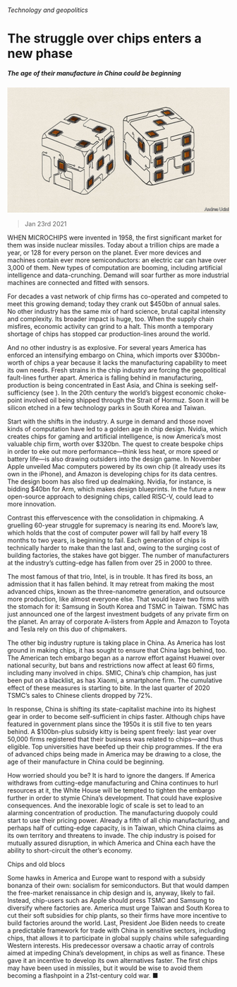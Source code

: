 ###### Technology and geopolitics

# The struggle over chips enters a new phase 

##### The age of their manufacture in China could be beginning 

![image](images/chip_ld.jpg) 

> Jan 23rd 2021 


WHEN MICROCHIPS were invented in 1958, the first significant market for them was inside nuclear missiles. Today about a trillion chips are made a year, or 128 for every person on the planet. Ever more devices and machines contain ever more semiconductors: an electric car can have over 3,000 of them. New types of computation are booming, including artificial intelligence and data-crunching. Demand will soar further as more industrial machines are connected and fitted with sensors.


For decades a vast network of chip firms has co-operated and competed to meet this growing demand; today they crank out $450bn of annual sales. No other industry has the same mix of hard science, brutal capital intensity and complexity. Its broader impact is huge, too. When the supply chain misfires, economic activity can grind to a halt. This month a temporary shortage of chips has stopped car production-lines around the world.



And no other industry is as explosive. For several years America has enforced an intensifying embargo on China, which imports over $300bn-worth of chips a year because it lacks the manufacturing capability to meet its own needs. Fresh strains in the chip industry are forcing the geopolitical fault-lines further apart. America is falling behind in manufacturing, production is being concentrated in East Asia, and China is seeking self-sufficiency (see ). In the 20th century the world’s biggest economic choke-point involved oil being shipped through the Strait of Hormuz. Soon it will be silicon etched in a few technology parks in South Korea and Taiwan.


Start with the shifts in the industry. A surge in demand and those novel kinds of computation have led to a golden age in chip design. Nvidia, which creates chips for gaming and artificial intelligence, is now America’s most valuable chip firm, worth over $320bn. The quest to create bespoke chips in order to eke out more performance—think less heat, or more speed or battery life—is also drawing outsiders into the design game. In November Apple unveiled Mac computers powered by its own chip (it already uses its own in the iPhone), and Amazon is developing chips for its data centres. The design boom has also fired up dealmaking. Nvidia, for instance, is bidding $40bn for Arm, which makes design blueprints. In the future a new open-source approach to designing chips, called RISC-V, could lead to more innovation.


Contrast this effervescence with the consolidation in chipmaking. A gruelling 60-year struggle for supremacy is nearing its end. Moore’s law, which holds that the cost of computer power will fall by half every 18 months to two years, is beginning to fail. Each generation of chips is technically harder to make than the last and, owing to the surging cost of building factories, the stakes have got bigger. The number of manufacturers at the industry’s cutting-edge has fallen from over 25 in 2000 to three.


The most famous of that trio, Intel, is in trouble. It has fired its boss, an admission that it has fallen behind. It may retreat from making the most advanced chips, known as the three-nanometre generation, and outsource more production, like almost everyone else. That would leave two firms with the stomach for it: Samsung in South Korea and TSMC in Taiwan. TSMC has just announced one of the largest investment budgets of any private firm on the planet. An array of corporate A-listers from Apple and Amazon to Toyota and Tesla rely on this duo of chipmakers.


The other big industry rupture is taking place in China. As America has lost ground in making chips, it has sought to ensure that China lags behind, too. The American tech embargo began as a narrow effort against Huawei over national security, but bans and restrictions now affect at least 60 firms, including many involved in chips. SMIC, China’s chip champion, has just been put on a blacklist, as has Xiaomi, a smartphone firm. The cumulative effect of these measures is starting to bite. In the last quarter of 2020 TSMC’s sales to Chinese clients dropped by 72%.


In response, China is shifting its state-capitalist machine into its highest gear in order to become self-sufficient in chips faster. Although chips have featured in government plans since the 1950s it is still five to ten years behind. A $100bn-plus subsidy kitty is being spent freely: last year over 50,000 firms registered that their business was related to chips—and thus eligible. Top universities have beefed up their chip programmes. If the era of advanced chips being made in America may be drawing to a close, the age of their manufacture in China could be beginning.


How worried should you be? It is hard to ignore the dangers. If America withdraws from cutting-edge manufacturing and China continues to hurl resources at it, the White House will be tempted to tighten the embargo further in order to stymie China’s development. That could have explosive consequences. And the inexorable logic of scale is set to lead to an alarming concentration of production. The manufacturing duopoly could start to use their pricing power. Already a fifth of all chip manufacturing, and perhaps half of cutting-edge capacity, is in Taiwan, which China claims as its own territory and threatens to invade. The chip industry is poised for mutually assured disruption, in which America and China each have the ability to short-circuit the other’s economy.

Chips and old blocs


Some hawks in America and Europe want to respond with a subsidy bonanza of their own: socialism for semiconductors. But that would dampen the free-market renaissance in chip design and is, anyway, likely to fail. Instead, chip-users such as Apple should press TSMC and Samsung to diversify where factories are. America must urge Taiwan and South Korea to cut their soft subsidies for chip plants, so their firms have more incentive to build factories around the world. Last, President Joe Biden needs to create a predictable framework for trade with China in sensitive sectors, including chips, that allows it to participate in global supply chains while safeguarding Western interests. His predecessor oversaw a chaotic array of controls aimed at impeding China’s development, in chips as well as finance. These gave it an incentive to develop its own alternatives faster. The first chips may have been used in missiles, but it would be wise to avoid them becoming a flashpoint in a 21st-century cold war. ■

